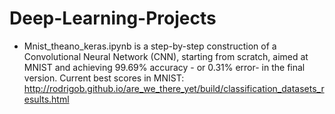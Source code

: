 # Deep-Learning-Projects

  - Mnist_theano_keras.ipynb is a step-by-step construction of a Convolutional Neural Network (CNN), starting from scratch, aimed at MNIST and achieving 99.69% accuracy - or 0.31% error- in the final version.
  Current best scores in MNIST: http://rodrigob.github.io/are_we_there_yet/build/classification_datasets_results.html
